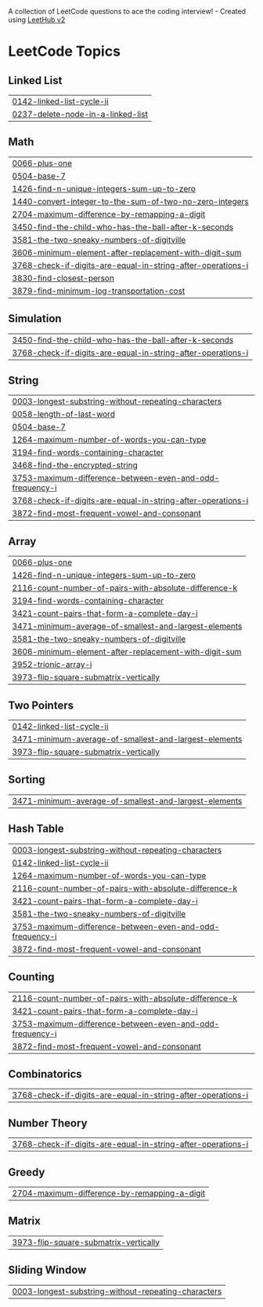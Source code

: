 A collection of LeetCode questions to ace the coding interview! - Created using [LeetHub v2](https://github.com/arunbhardwaj/LeetHub-2.0)
<!---LeetCode Topics Start-->
# LeetCode Topics
## Linked List
|  |
| ------- |
| [0142-linked-list-cycle-ii](https://github.com/siddhant-sri/LeetCode/tree/master/0142-linked-list-cycle-ii) |
| [0237-delete-node-in-a-linked-list](https://github.com/siddhant-sri/LeetCode/tree/master/0237-delete-node-in-a-linked-list) |
## Math
|  |
| ------- |
| [0066-plus-one](https://github.com/siddhant-sri/LeetCode/tree/master/0066-plus-one) |
| [0504-base-7](https://github.com/siddhant-sri/LeetCode/tree/master/0504-base-7) |
| [1426-find-n-unique-integers-sum-up-to-zero](https://github.com/siddhant-sri/LeetCode/tree/master/1426-find-n-unique-integers-sum-up-to-zero) |
| [1440-convert-integer-to-the-sum-of-two-no-zero-integers](https://github.com/siddhant-sri/LeetCode/tree/master/1440-convert-integer-to-the-sum-of-two-no-zero-integers) |
| [2704-maximum-difference-by-remapping-a-digit](https://github.com/siddhant-sri/LeetCode/tree/master/2704-maximum-difference-by-remapping-a-digit) |
| [3450-find-the-child-who-has-the-ball-after-k-seconds](https://github.com/siddhant-sri/LeetCode/tree/master/3450-find-the-child-who-has-the-ball-after-k-seconds) |
| [3581-the-two-sneaky-numbers-of-digitville](https://github.com/siddhant-sri/LeetCode/tree/master/3581-the-two-sneaky-numbers-of-digitville) |
| [3606-minimum-element-after-replacement-with-digit-sum](https://github.com/siddhant-sri/LeetCode/tree/master/3606-minimum-element-after-replacement-with-digit-sum) |
| [3768-check-if-digits-are-equal-in-string-after-operations-i](https://github.com/siddhant-sri/LeetCode/tree/master/3768-check-if-digits-are-equal-in-string-after-operations-i) |
| [3830-find-closest-person](https://github.com/siddhant-sri/LeetCode/tree/master/3830-find-closest-person) |
| [3879-find-minimum-log-transportation-cost](https://github.com/siddhant-sri/LeetCode/tree/master/3879-find-minimum-log-transportation-cost) |
## Simulation
|  |
| ------- |
| [3450-find-the-child-who-has-the-ball-after-k-seconds](https://github.com/siddhant-sri/LeetCode/tree/master/3450-find-the-child-who-has-the-ball-after-k-seconds) |
| [3768-check-if-digits-are-equal-in-string-after-operations-i](https://github.com/siddhant-sri/LeetCode/tree/master/3768-check-if-digits-are-equal-in-string-after-operations-i) |
## String
|  |
| ------- |
| [0003-longest-substring-without-repeating-characters](https://github.com/siddhant-sri/LeetCode/tree/master/0003-longest-substring-without-repeating-characters) |
| [0058-length-of-last-word](https://github.com/siddhant-sri/LeetCode/tree/master/0058-length-of-last-word) |
| [0504-base-7](https://github.com/siddhant-sri/LeetCode/tree/master/0504-base-7) |
| [1264-maximum-number-of-words-you-can-type](https://github.com/siddhant-sri/LeetCode/tree/master/1264-maximum-number-of-words-you-can-type) |
| [3194-find-words-containing-character](https://github.com/siddhant-sri/LeetCode/tree/master/3194-find-words-containing-character) |
| [3468-find-the-encrypted-string](https://github.com/siddhant-sri/LeetCode/tree/master/3468-find-the-encrypted-string) |
| [3753-maximum-difference-between-even-and-odd-frequency-i](https://github.com/siddhant-sri/LeetCode/tree/master/3753-maximum-difference-between-even-and-odd-frequency-i) |
| [3768-check-if-digits-are-equal-in-string-after-operations-i](https://github.com/siddhant-sri/LeetCode/tree/master/3768-check-if-digits-are-equal-in-string-after-operations-i) |
| [3872-find-most-frequent-vowel-and-consonant](https://github.com/siddhant-sri/LeetCode/tree/master/3872-find-most-frequent-vowel-and-consonant) |
## Array
|  |
| ------- |
| [0066-plus-one](https://github.com/siddhant-sri/LeetCode/tree/master/0066-plus-one) |
| [1426-find-n-unique-integers-sum-up-to-zero](https://github.com/siddhant-sri/LeetCode/tree/master/1426-find-n-unique-integers-sum-up-to-zero) |
| [2116-count-number-of-pairs-with-absolute-difference-k](https://github.com/siddhant-sri/LeetCode/tree/master/2116-count-number-of-pairs-with-absolute-difference-k) |
| [3194-find-words-containing-character](https://github.com/siddhant-sri/LeetCode/tree/master/3194-find-words-containing-character) |
| [3421-count-pairs-that-form-a-complete-day-i](https://github.com/siddhant-sri/LeetCode/tree/master/3421-count-pairs-that-form-a-complete-day-i) |
| [3471-minimum-average-of-smallest-and-largest-elements](https://github.com/siddhant-sri/LeetCode/tree/master/3471-minimum-average-of-smallest-and-largest-elements) |
| [3581-the-two-sneaky-numbers-of-digitville](https://github.com/siddhant-sri/LeetCode/tree/master/3581-the-two-sneaky-numbers-of-digitville) |
| [3606-minimum-element-after-replacement-with-digit-sum](https://github.com/siddhant-sri/LeetCode/tree/master/3606-minimum-element-after-replacement-with-digit-sum) |
| [3952-trionic-array-i](https://github.com/siddhant-sri/LeetCode/tree/master/3952-trionic-array-i) |
| [3973-flip-square-submatrix-vertically](https://github.com/siddhant-sri/LeetCode/tree/master/3973-flip-square-submatrix-vertically) |
## Two Pointers
|  |
| ------- |
| [0142-linked-list-cycle-ii](https://github.com/siddhant-sri/LeetCode/tree/master/0142-linked-list-cycle-ii) |
| [3471-minimum-average-of-smallest-and-largest-elements](https://github.com/siddhant-sri/LeetCode/tree/master/3471-minimum-average-of-smallest-and-largest-elements) |
| [3973-flip-square-submatrix-vertically](https://github.com/siddhant-sri/LeetCode/tree/master/3973-flip-square-submatrix-vertically) |
## Sorting
|  |
| ------- |
| [3471-minimum-average-of-smallest-and-largest-elements](https://github.com/siddhant-sri/LeetCode/tree/master/3471-minimum-average-of-smallest-and-largest-elements) |
## Hash Table
|  |
| ------- |
| [0003-longest-substring-without-repeating-characters](https://github.com/siddhant-sri/LeetCode/tree/master/0003-longest-substring-without-repeating-characters) |
| [0142-linked-list-cycle-ii](https://github.com/siddhant-sri/LeetCode/tree/master/0142-linked-list-cycle-ii) |
| [1264-maximum-number-of-words-you-can-type](https://github.com/siddhant-sri/LeetCode/tree/master/1264-maximum-number-of-words-you-can-type) |
| [2116-count-number-of-pairs-with-absolute-difference-k](https://github.com/siddhant-sri/LeetCode/tree/master/2116-count-number-of-pairs-with-absolute-difference-k) |
| [3421-count-pairs-that-form-a-complete-day-i](https://github.com/siddhant-sri/LeetCode/tree/master/3421-count-pairs-that-form-a-complete-day-i) |
| [3581-the-two-sneaky-numbers-of-digitville](https://github.com/siddhant-sri/LeetCode/tree/master/3581-the-two-sneaky-numbers-of-digitville) |
| [3753-maximum-difference-between-even-and-odd-frequency-i](https://github.com/siddhant-sri/LeetCode/tree/master/3753-maximum-difference-between-even-and-odd-frequency-i) |
| [3872-find-most-frequent-vowel-and-consonant](https://github.com/siddhant-sri/LeetCode/tree/master/3872-find-most-frequent-vowel-and-consonant) |
## Counting
|  |
| ------- |
| [2116-count-number-of-pairs-with-absolute-difference-k](https://github.com/siddhant-sri/LeetCode/tree/master/2116-count-number-of-pairs-with-absolute-difference-k) |
| [3421-count-pairs-that-form-a-complete-day-i](https://github.com/siddhant-sri/LeetCode/tree/master/3421-count-pairs-that-form-a-complete-day-i) |
| [3753-maximum-difference-between-even-and-odd-frequency-i](https://github.com/siddhant-sri/LeetCode/tree/master/3753-maximum-difference-between-even-and-odd-frequency-i) |
| [3872-find-most-frequent-vowel-and-consonant](https://github.com/siddhant-sri/LeetCode/tree/master/3872-find-most-frequent-vowel-and-consonant) |
## Combinatorics
|  |
| ------- |
| [3768-check-if-digits-are-equal-in-string-after-operations-i](https://github.com/siddhant-sri/LeetCode/tree/master/3768-check-if-digits-are-equal-in-string-after-operations-i) |
## Number Theory
|  |
| ------- |
| [3768-check-if-digits-are-equal-in-string-after-operations-i](https://github.com/siddhant-sri/LeetCode/tree/master/3768-check-if-digits-are-equal-in-string-after-operations-i) |
## Greedy
|  |
| ------- |
| [2704-maximum-difference-by-remapping-a-digit](https://github.com/siddhant-sri/LeetCode/tree/master/2704-maximum-difference-by-remapping-a-digit) |
## Matrix
|  |
| ------- |
| [3973-flip-square-submatrix-vertically](https://github.com/siddhant-sri/LeetCode/tree/master/3973-flip-square-submatrix-vertically) |
## Sliding Window
|  |
| ------- |
| [0003-longest-substring-without-repeating-characters](https://github.com/siddhant-sri/LeetCode/tree/master/0003-longest-substring-without-repeating-characters) |
<!---LeetCode Topics End-->